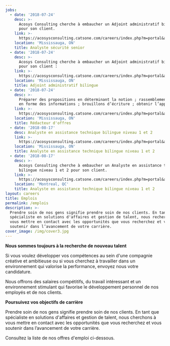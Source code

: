 ```yaml
---
jobs:
  - date: '2018-07-24'
    desc: >-
      Acosys Consulting cherche à embaucher un Adjoint administratif bilingue
      pour son client.
    link: >-
      https://acosysconsulting.catsone.com/careers/index.php?m=portal&a=details&jobOrderID=11200958
    location: 'Mississauga, ON'
    title: Analyste sécurité senior
  - date: '2018-07-24'
    desc: >-
      Acosys Consulting cherche à embaucher un Adjoint administratif bilingue
      pour son client :
    link: >-
      https://acosysconsulting.catsone.com/careers/index.php?m=portal&a=details&jobOrderID=11200955
    location: 'Mississauga, ON'
    title: Adjoint administratif bilingue
  - date: '2018-07-24'
    desc: >-
      Préparer des propositions en déterminant la notion ; rassemblement et mise
      en forme des informations ; brouillons d’écriture ; obtenir l’approbation.
    link: >-
      https://acosysconsulting.catsone.com/careers/index.php?m=portal&a=details&jobOrderID=11200823
    location: 'Mississauga, ON'
    title: Rédacteur d'offres
  - date: '2018-08-17'
    desc: Analyste en assistance technique bilingue niveau 1 et 2
    link: >-
      https://acosysconsulting.catsone.com/careers/index.php?m=portal&a=details&jobOrderID=11278160
    location: 'Mississauga, ON'
    title: Analyste en assistance technique bilingue niveau 1 et 2
  - date: '2018-08-17'
    desc: >-
      Acosys Consulting cherche à embaucher un Analyste en assistance technique
      bilingue niveau 1 et 2 pour son client.
    link: >-
      https://acosysconsulting.catsone.com/careers/index.php?m=portal&a=details&jobOrderID=11278193
    location: 'Montreal, QC'
    title: Analyste en assistance technique bilingue niveau 1 et 2
layout: careers
title: Emplois
permalink: /emplois
description: >-
  Prendre soin de nos gens signifie prendre soin de nos clients. En tant que
  spécialiste en solutions d'affaires et gestion de talent, nous recherchons à
  vous mettre en contact avec les opportunités que vous recherchez et vous
  soutenir dans l’avancement de votre carrière.
cover_image: /img/cover3.jpg
---
```

**Nous sommes toujours à la recherche de nouveau talent**

Si vous voulez développer vos compétences au sein d'une compagnie créative et ambitieuse ou si vous cherchez à travailler dans un environnement qui valorise la performance, envoyez nous votre candidature.

Nous offrons des salaires compétitifs, du travail intéressant et un environnement stimulant qui favorise le développement personnel de nos employés et de nos clients.

**Poursuivez vos objectifs de carrière**

Prendre soin de nos gens signifie prendre soin de nos clients. En tant que spécialiste en solutions d'affaires et gestion de talent, nous cherchons à vous mettre en contact avec les opportunités que vous recherchez et vous soutenir dans l’avancement de votre carrière.

Consultez la liste de nos offres d'emploi ci-dessous.
